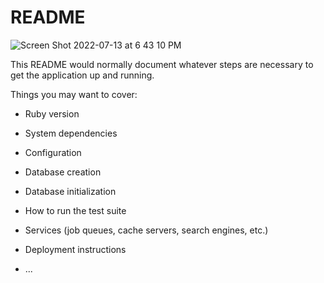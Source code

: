 # README

![Screen Shot 2022-07-13 at 6 43 10 PM](https://user-images.githubusercontent.com/103002775/178855394-f1b8f70c-5652-4934-afbc-41821af6cbce.png)


This README would normally document whatever steps are necessary to get the
application up and running.

Things you may want to cover:

* Ruby version

* System dependencies

* Configuration

* Database creation

* Database initialization

* How to run the test suite

* Services (job queues, cache servers, search engines, etc.)

* Deployment instructions

* ...
